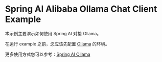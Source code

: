 # Spring AI Alibaba Ollama Chat Client Example

本示例主要演示如何使用 Spring AI 对接 Ollama。

在运行 example 之前，您应该先配置 [Ollama](../../../docker-compose/ollama/README.md) 的环境。

更多使用方式您可以参考：[Spring AI Ollama](https://docs.spring.io/spring-ai/reference/api/chat/ollama-chat.html)

